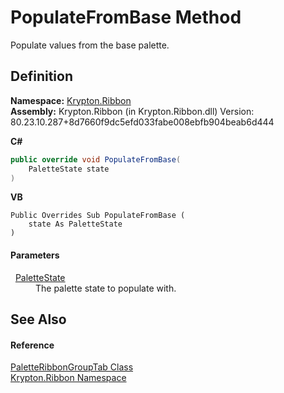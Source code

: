 # PopulateFromBase Method


Populate values from the base palette.



## Definition
**Namespace:** <a href="1e9bc734-cff9-e9b8-f013-94cdac669794.md">Krypton.Ribbon</a>  
**Assembly:** Krypton.Ribbon (in Krypton.Ribbon.dll) Version: 80.23.10.287+8d7660f9dc5efd033fabe008ebfb904beab6d444

**C#**
``` C#
public override void PopulateFromBase(
	PaletteState state
)
```
**VB**
``` VB
Public Overrides Sub PopulateFromBase ( 
	state As PaletteState
)
```



#### Parameters
<dl><dt>  <a href="93e626cd-00cf-240e-06c6-ab4d47e982ba.md">PaletteState</a></dt><dd>The palette state to populate with.</dd></dl>

## See Also


#### Reference
<a href="fb02b303-fe10-394f-f4a0-a4b792257fa1.md">PaletteRibbonGroupTab Class</a>  
<a href="1e9bc734-cff9-e9b8-f013-94cdac669794.md">Krypton.Ribbon Namespace</a>  
